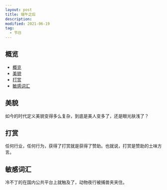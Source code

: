 ```yaml
---
layout: post
title: 端午之后
description: 
modified: 2021-06-19
tag:
  - 节日
---
```


## 概览

- [概览](#概览)
- [美貌](#美貌)
- [打赏](#打赏)
- [敏感词汇](#敏感词汇)


## 美貌

如今的时代定义美貌变得多么复杂，到底是美人变多了，还是眼光肤浅了？

## 打赏

任何行业，任何行为，获得了打赏就是获得了赞助。也就说，打赏是赞助的土味方言。

## 敏感词汇

冷不丁的在国内公共平台上就触及了，动物夜行被捕兽夹夹住。